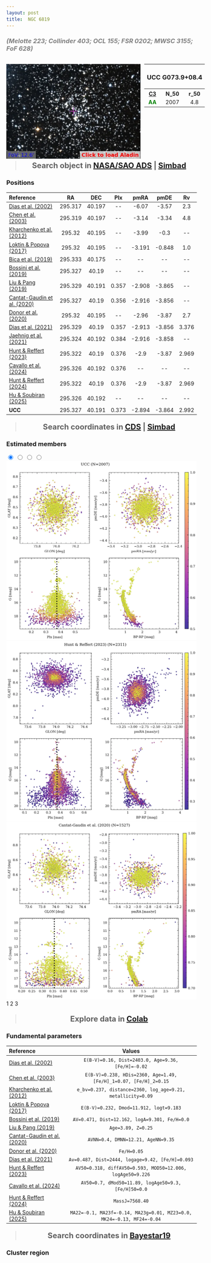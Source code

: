 ```yaml
---
layout: post
title:  NGC 6819
---
```

<h3><span style="color: #808080;"><i>(Melotte 223; Collinder 403; OCL 155; FSR 0202; MWSC 3155; FoF 628)</i></span></h3><div style="display: flex; justify-content: space-between; width:720px;height:250px">
<div style="text-align: center;">

<!-- Static image + data attributes for FOV and target -->
<img id="aladin_img"
     data-umami-event="aladin_load"
     src="https://raw.githubusercontent.com/ucc23/Q1P/main/plots/aladin/ngc6819.webp"
     alt="Click to load Aladin Lite" 
     style="width:355px;height:250px; cursor: pointer;"
     data-fov="0.16" 
     data-target="295.327 40.191"/>
<!-- Div to contain Aladin Lite viewer -->
<div id="aladin-lite-div" style="width:355px;height:250px;display:none;"></div>
<!-- Aladin Lite script (will be loaded after the image is clicked) -->
<script src="{{ site.baseurl }}/scripts/aladin_load.js"></script>

</div>
<!-- Left block -->

<table style="width:355px;height:250px;">
  <!-- Row 1 (title) -->
  <tr>
    <td colspan="5"><h3>UCC G073.9+08.4</h3></td>
  </tr>
  <!-- Row 2 -->
  <tr>
    <th style="text-align: center;"><a href="https://ucc.ar/faq#what-is-the-c3-parameter" title="Combined class">C3</a></th>
    <th style="text-align: center;"><div title="Stars with membership probability >50%">N_50</div></th>
    <th style="text-align: center;"><div title="Radius that contains half the members [arcmin]">r_50</div></th>
  </tr>
  <!-- Row 3 -->
  <tr>
    <td style="text-align: center;"><span style="color: green; font-weight: bold;">A</span><span style="color: green; font-weight: bold;">A</span></td>
    <td style="text-align: center;">2007</td>
    <td style="text-align: center;">4.8</td>
  </tr>
</table>
</div>

> <p style="text-align:center; font-weight: bold; font-size:20px">Search object in <a data-umami-event="nasa_search" href="https://ui.adsabs.harvard.edu/search/q=%20collection%3Aastronomy%20body%3A%22NGC%206819%22&sort=date%20desc%2C%20bibcode%20desc&p_=0" target="_blank">NASA/SAO ADS</a> | <a data-umami-event="simbad_search" href="https://simbad.cds.unistra.fr/simbad/sim-id-refs?Ident=ngc6819" target="_blank">Simbad</a></p>


### Positions

| Reference    | RA    | DEC   | Plx  | pmRA  | pmDE   |  Rv  |
| :---         | :---: | :---: | :---: | :---: | :---: | :---: |
|[Dias et al. (2002)](https://ui.adsabs.harvard.edu/abs/2002A%26A...389..871D) | 295.317 | 40.197 | -- | -6.07 | -3.57 | 2.3 |
|[Chen et al. (2003)](https://ui.adsabs.harvard.edu/abs/2003AJ....125.1397C) | 295.319 | 40.197 | -- | -3.14 | -3.34 | 4.8 |
|[Kharchenko et al. (2012)](https://ui.adsabs.harvard.edu/abs/2012A%26A...543A.156K) | 295.32 | 40.195 | -- | -3.99 | -0.3 | -- |
|[Loktin & Popova (2017)](https://ui.adsabs.harvard.edu/abs/2017AstBu..72..257L) | 295.32 | 40.195 | -- | -3.191 | -0.848 | 1.0 |
|[Bica et al. (2019)](https://ui.adsabs.harvard.edu/abs/2019AJ....157...12B) | 295.333 | 40.175 | -- | -- | -- | -- |
|[Bossini et al. (2019)](https://ui.adsabs.harvard.edu/abs/2019A%26A...623A.108B) | 295.327 | 40.19 | -- | -- | -- | -- |
|[Liu & Pang (2019)](https://ui.adsabs.harvard.edu/abs/2019ApJS..245...32L) | 295.329 | 40.191 | 0.357 | -2.908 | -3.865 | -- |
|[Cantat-Gaudin et al. (2020)](https://ui.adsabs.harvard.edu/abs/2020A%26A...640A...1C) | 295.327 | 40.19 | 0.356 | -2.916 | -3.856 | -- |
|[Donor et al. (2020)](https://ui.adsabs.harvard.edu/abs/2020AJ....159..199D) | 295.32 | 40.195 | -- | -2.96 | -3.87 | 2.7 |
|[Dias et al. (2021)](https://ui.adsabs.harvard.edu/abs/2021MNRAS.504..356D) | 295.329 | 40.19 | 0.357 | -2.913 | -3.856 | 3.376 |
|[Jaehnig et al. (2021)](https://ui.adsabs.harvard.edu/abs/2021ApJ...923..129J) | 295.324 | 40.192 | 0.384 | -2.916 | -3.858 | -- |
|[Hunt & Reffert (2023)](https://ui.adsabs.harvard.edu/abs/2023A%26A...673A.114H) | 295.322 | 40.19 | 0.376 | -2.9 | -3.87 | 2.969 |
|[Cavallo et al. (2024)](https://ui.adsabs.harvard.edu/abs/2024AJ....167...12C) | 295.326 | 40.192 | 0.376 | -- | -- | -- |
|[Hunt & Reffert (2024)](https://ui.adsabs.harvard.edu/abs/2024A%26A...686A..42H) | 295.322 | 40.19 | 0.376 | -2.9 | -3.87 | 2.969 |
|[Hu & Soubiran (2025)](https://ui.adsabs.harvard.edu/abs/2025A%26A...699A.246H) | 295.326 | 40.192 | -- | -- | -- | -- |
| **UCC** |295.327 | 40.191 | 0.373 | -2.894 | -3.864 | 2.992 |

> <p style="text-align:center; font-weight: bold; font-size:20px">Search coordinates in <a data-umami-event="cds_coord_search" href="https://cdsportal.u-strasbg.fr/?target=295.327,+40.191" target="_blank">CDS</a> | <a data-umami-event="simbad_coord_search" href="https://simbad.cds.unistra.fr/mobile/object_list.html?coord=295.327%2040.191&output=json&radius=5&userEntry=ngc6819" target="_blank">Simbad</a></p>

### Estimated members

<div class="carousel">
<input type="radio" name="radio-btn" id="slide1" checked>
<input type="radio" name="radio-btn" id="slide1">
<input type="radio" name="radio-btn" id="slide2">
<input type="radio" name="radio-btn" id="slide3">
<div class="slides">
<div class="slide">
<a href="https://raw.githubusercontent.com/ucc23/Q1P/main/plots/UCC/ngc6819.webp" target="_blank">
<img src="https://raw.githubusercontent.com/ucc23/Q1P/main/plots/UCC/ngc6819.webp" alt="NGC 6819 UCC">
</a>
</div>
<div class="slide">
<a href="https://raw.githubusercontent.com/ucc23/Q1P/main/plots/HUNT23/ngc6819.webp" target="_blank">
<img src="https://raw.githubusercontent.com/ucc23/Q1P/main/plots/HUNT23/ngc6819.webp" alt="NGC 6819 HUNT23">
</a>
</div>
<div class="slide">
<a href="https://raw.githubusercontent.com/ucc23/Q1P/main/plots/CANTAT20/ngc6819.webp" target="_blank">
<img src="https://raw.githubusercontent.com/ucc23/Q1P/main/plots/CANTAT20/ngc6819.webp" alt="NGC 6819 CANTAT20">
</a>
</div>
</div>
<div class="indicators">
<label for="slide1">1</label>
<label for="slide2">2</label>
<label for="slide3">3</label>
</div>
</div>


> <p style="text-align:center; font-weight: bold; font-size:20px">Explore data in <a data-umami-event="colab" href="https://colab.research.google.com/github/ucc23/ucc/blob/main/assets/notebook.ipynb" target="_blank">Colab</a></p>


### Fundamental parameters

| Reference |  Values |
| :---      |  :---:  |
| [Dias et al. (2002)](https://ui.adsabs.harvard.edu/abs/2002A%26A...389..871D) | `E(B-V)=0.16, Dist=2403.0, Age=9.36, [Fe/H]=-0.02` |
| [Chen et al. (2003)](https://ui.adsabs.harvard.edu/abs/2003AJ....125.1397C) | `E(B-V)=0.238, HDis=2360, Age=1.49, [Fe/H]_1=0.07, [Fe/H]_2=0.15` |
| [Kharchenko et al. (2012)](https://ui.adsabs.harvard.edu/abs/2012A%26A...543A.156K) | `e_bv=0.237, distance=2360, log_age=9.21, metallicity=0.09` |
| [Loktin & Popova (2017)](https://ui.adsabs.harvard.edu/abs/2017AstBu..72..257L) | `E(B-V)=0.232, Dmod=11.912, logt=9.183` |
| [Bossini et al. (2019)](https://ui.adsabs.harvard.edu/abs/2019A%26A...623A.108B) | `AV=0.471, Dist=12.162, logA=9.301, Fe/H=0.0` |
| [Liu & Pang (2019)](https://ui.adsabs.harvard.edu/abs/2019ApJS..245...32L) | `Age=3.89, Z=0.25` |
| [Cantat-Gaudin et al. (2020)](https://ui.adsabs.harvard.edu/abs/2020A%26A...640A...1C) | `AVNN=0.4, DMNN=12.21, AgeNN=9.35` |
| [Donor et al. (2020)](https://ui.adsabs.harvard.edu/abs/2020AJ....159..199D) | `Fe/H=0.05` |
| [Dias et al. (2021)](https://ui.adsabs.harvard.edu/abs/2021MNRAS.504..356D) | `Av=0.487, Dist=2444, logage=9.42, [Fe/H]=0.093` |
| [Hunt & Reffert (2023)](https://ui.adsabs.harvard.edu/abs/2023A%26A...673A.114H) | `AV50=0.318, diffAV50=0.593, MOD50=12.006, logAge50=9.226` |
| [Cavallo et al. (2024)](https://ui.adsabs.harvard.edu/abs/2024AJ....167...12C) | `AV50=0.7, dMod50=11.89, logAge50=9.3, [Fe/H]50=0.0` |
| [Hunt & Reffert (2024)](https://ui.adsabs.harvard.edu/abs/2024A%26A...686A..42H) | `MassJ=7568.40` |
| [Hu & Soubiran (2025)](https://ui.adsabs.harvard.edu/abs/2025A%26A...699A.246H) | `MA22=-0.1, MA23f=-0.14, MA23g=0.01, MZ23=0.0, MK24=-0.13, MF24=-0.04` |

> <p style="text-align:center; font-weight: bold; font-size:20px">Search coordinates in <a data-umami-event="bayestar" href="http://argonaut.skymaps.info/query?lon=73.982%20&lat=8.482&coordsys=gal&mapname=bayestar2019" target="_blank">Bayestar19</a></p>


### Cluster region

<html lang="en">
  <body>
    <center>
    <div id="plot-params"
         data-oc-name="ngc6819"
         data-ra-center="295.33"
         data-dec-center="40.19"
         data-rad-deg="4.8"
         data-plx="0.373">
    </div>
    <div id="plot-container">
        <div id="plot"></div>
    </div>
    <script defer type="module" src="{{ site.baseurl }}/scripts/radec_scatter.js"></script>
    </center>
  </body>
</html>
<br>

